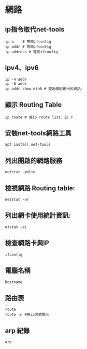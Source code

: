 # 網路

## ip指令取代net-tools
```
ip a    # 等同ifconfig
ip addr # 等同ifconfig
ip address # 等同ifconfig
```

## ipv4、ipv6
```
ip -4 addr
ip -6 addr
ip addr show eth0 # 查詢個別網卡的資訊:
```
## 顯示 Routing Table
```
ip route # 或ip route list、ip r
```

## 安裝net-tools網路工具
```
apt install net-tools
```

## 列出開啟的網路服務
```
netstat -pnltu
```

## 檢視網路 Routing table:
```
netstat -nr
```

## 列出網卡使用統計資訊:
```
etstat -ai
```

## 檢查網路卡與IP
```
ifconfig
```

## 電腦名稱
```
hostname
```

## 路由表
```
route
route -n #用ip方式顯示
```

## arp 紀錄
```
arp 
```

